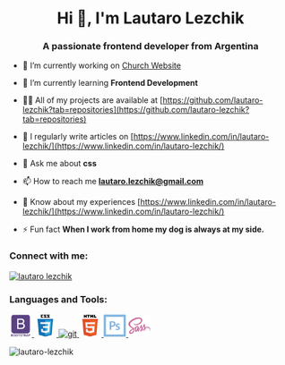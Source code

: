 <h1 align="center">Hi 👋, I'm Lautaro Lezchik</h1>
<h3 align="center">A passionate frontend developer from Argentina</h3>

- 🔭 I’m currently working on [Church Website](https://lautaro-lezchik.github.io/Iglesia-evangelica/index.html)

- 🌱 I’m currently learning **Frontend Development**

- 👨‍💻 All of my projects are available at [https://github.com/lautaro-lezchik?tab=repositories](https://github.com/lautaro-lezchik?tab=repositories)

- 📝 I regularly write articles on [https://www.linkedin.com/in/lautaro-lezchik/](https://www.linkedin.com/in/lautaro-lezchik/)

- 💬 Ask me about **css**

- 📫 How to reach me **lautaro.lezchik@gmail.com**

- 📄 Know about my experiences [https://www.linkedin.com/in/lautaro-lezchik/](https://www.linkedin.com/in/lautaro-lezchik/)

- ⚡ Fun fact **When I work from home my dog is always at my side.**

<h3 align="left">Connect with me:</h3>
<p align="left">
<a href="https://linkedin.com/in/lautaro lezchik" target="blank"><img align="center" src="https://raw.githubusercontent.com/rahuldkjain/github-profile-readme-generator/master/src/images/icons/Social/linked-in-alt.svg" alt="lautaro lezchik" height="30" width="40" /></a>
</p>

<h3 align="left">Languages and Tools:</h3>
<p align="left"> <a href="https://getbootstrap.com" target="_blank" rel="noreferrer"> <img src="https://raw.githubusercontent.com/devicons/devicon/master/icons/bootstrap/bootstrap-plain-wordmark.svg" alt="bootstrap" width="40" height="40"/> </a> <a href="https://www.w3schools.com/css/" target="_blank" rel="noreferrer"> <img src="https://raw.githubusercontent.com/devicons/devicon/master/icons/css3/css3-original-wordmark.svg" alt="css3" width="40" height="40"/> </a> <a href="https://git-scm.com/" target="_blank" rel="noreferrer"> <img src="https://www.vectorlogo.zone/logos/git-scm/git-scm-icon.svg" alt="git" width="40" height="40"/> </a> <a href="https://www.w3.org/html/" target="_blank" rel="noreferrer"> <img src="https://raw.githubusercontent.com/devicons/devicon/master/icons/html5/html5-original-wordmark.svg" alt="html5" width="40" height="40"/> </a> <a href="https://www.photoshop.com/en" target="_blank" rel="noreferrer"> <img src="https://raw.githubusercontent.com/devicons/devicon/master/icons/photoshop/photoshop-line.svg" alt="photoshop" width="40" height="40"/> </a> <a href="https://sass-lang.com" target="_blank" rel="noreferrer"> <img src="https://raw.githubusercontent.com/devicons/devicon/master/icons/sass/sass-original.svg" alt="sass" width="40" height="40"/> </a> </p>

<p><img align="center" src="https://github-readme-stats.vercel.app/api/top-langs?username=lautaro-lezchik&show_icons=true&locale=en&layout=compact" alt="lautaro-lezchik" /></p>
